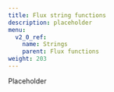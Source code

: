 ```yaml
---
title: Flux string functions
description: placeholder
menu:
  v2_0_ref:
    name: Strings
    parent: Flux functions
weight: 203
---
```


Placeholder
